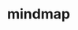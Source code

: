 ---
layout: mindmap
title: mindmap
keywords: mindmap
description: 全屏查看脑图
permalink: /mindmap-viewer/
---